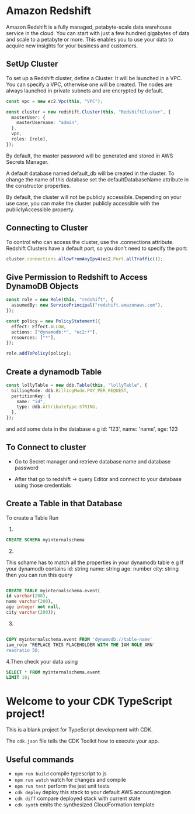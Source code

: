 # Amazon Redshift

Amazon Redshift is a fully managed, petabyte-scale data warehouse service in the cloud. You can start with just a few hundred gigabytes of data and scale to a petabyte or more. This enables you to use your data to acquire new insights for your business and customers.

## SetUp Cluster

To set up a Redshift cluster, define a Cluster. It will be launched in a VPC. You can specify a VPC, otherwise one will be created. The nodes are always launched in private subnets and are encrypted by default.

```typescript
const vpc = new ec2.Vpc(this, "VPC");

const cluster = new redshift.Cluster(this, "RedshiftCluster", {
  masterUser: {
    masterUsername: "admin",
  },
  vpc,
  roles: [role],
});
```

By default, the master password will be generated and stored in AWS Secrets Manager.

A default database named default_db will be created in the cluster. To change the name of this database set the defaultDatabaseName attribute in the constructor properties.

By default, the cluster will not be publicly accessible. Depending on your use case, you can make the cluster publicly accessible with the publiclyAccessible property.

## Connecting to Cluster

To control who can access the cluster, use the .connections attribute. Redshift Clusters have a default port, so you don't need to specify the port:

```typescript
cluster.connections.allowFromAnyIpv4(ec2.Port.allTraffic());
```

## Give Permission to Redshift to Access DynamoDB Objects

```typescript
const role = new Role(this, "redshift", {
  assumedBy: new ServicePrincipal("redshift.amazonaws.com"),
});

const policy = new PolicyStatement({
  effect: Effect.ALLOW,
  actions: ["dynamodb:*", "ec2:*"],
  resources: ["*"],
});

role.addToPolicy(policy);
```

## Create a dynamodb Table

```typescript
const lollyTable = new ddb.Table(this, "lollyTable", {
  billingMode: ddb.BillingMode.PAY_PER_REQUEST,
  partitionKey: {
    name: "id",
    type: ddb.AttributeType.STRING,
  },
});
```

and add some data in the database
e.g id: '123', name: 'name', age: 123

## To Connect to cluster

- Go to Secret manager and retrieve database name and database password

- After that go to redshift -> query Editor and connect to your database using those credentials

## Create a Table in that Database

To create a Table Run

1.

```sql
CREATE SCHEMA myinternalschema

```

2.

This schame has to match all the properties in your dynamodb table
e.g If your dynamodb contains
id: string
name: string
age: number
city: string
then you can run this query

```sql

CREATE TABLE myinternalschema.event(
id varchar(200),
name varchar(200),
age integer not null,
city varchar(200));

```

3.

```sql

COPY myinternalschema.event FROM 'dynamodb://table-name'
iam_role ‘REPLACE THIS PLACEHOLDER WITH THE IAM ROLE ARN'
readratio 50;

```

4.Then check your data using

```sql
SELECT * FROM myinternalschema.event
LIMIT 10;

```

# Welcome to your CDK TypeScript project!

This is a blank project for TypeScript development with CDK.

The `cdk.json` file tells the CDK Toolkit how to execute your app.

## Useful commands

- `npm run build` compile typescript to js
- `npm run watch` watch for changes and compile
- `npm run test` perform the jest unit tests
- `cdk deploy` deploy this stack to your default AWS account/region
- `cdk diff` compare deployed stack with current state
- `cdk synth` emits the synthesized CloudFormation template

```

```
